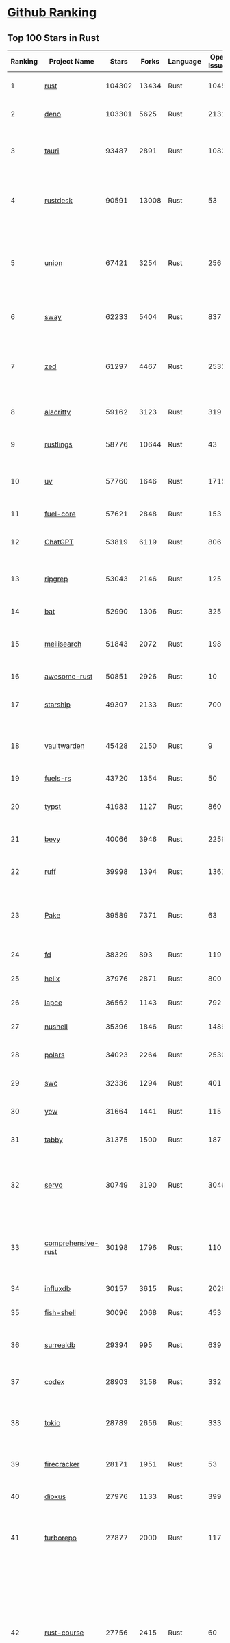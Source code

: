 [Github Ranking](../README.md)
==========

## Top 100 Stars in Rust

| Ranking | Project Name | Stars | Forks | Language | Open Issues | Description | Last Commit |
| ------- | ------------ | ----- | ----- | -------- | ----------- | ----------- | ----------- |
| 1 | [rust](https://github.com/rust-lang/rust) | 104302 | 13434 | Rust | 10457 | Empowering everyone to build reliable and efficient software. | 2025-06-14T03:30:46Z |
| 2 | [deno](https://github.com/denoland/deno) | 103301 | 5625 | Rust | 2131 | A modern runtime for JavaScript and TypeScript. | 2025-06-13T22:55:12Z |
| 3 | [tauri](https://github.com/tauri-apps/tauri) | 93487 | 2891 | Rust | 1082 | Build smaller, faster, and more secure desktop and mobile applications with a web frontend. | 2025-06-11T13:37:00Z |
| 4 | [rustdesk](https://github.com/rustdesk/rustdesk) | 90591 | 13008 | Rust | 53 | An open-source remote desktop application designed for self-hosting, as an alternative to TeamViewer. | 2025-06-13T06:34:27Z |
| 5 | [union](https://github.com/unionlabs/union) | 67421 | 3254 | Rust | 256 | The trust-minimized, zero-knowledge bridging protocol, designed for censorship resistance, extremely high security, and usage in decentralized finance. | 2025-06-13T23:45:06Z |
| 6 | [sway](https://github.com/FuelLabs/sway) | 62233 | 5404 | Rust | 837 | 🌴 Empowering everyone to build reliable and efficient smart contracts. | 2025-06-14T01:41:04Z |
| 7 | [zed](https://github.com/zed-industries/zed) | 61297 | 4467 | Rust | 2532 | Code at the speed of thought – Zed is a high-performance, multiplayer code editor from the creators of Atom and Tree-sitter. | 2025-06-14T00:08:39Z |
| 8 | [alacritty](https://github.com/alacritty/alacritty) | 59162 | 3123 | Rust | 319 | A cross-platform, OpenGL terminal emulator. | 2025-05-31T01:29:24Z |
| 9 | [rustlings](https://github.com/rust-lang/rustlings) | 58776 | 10644 | Rust | 43 | :crab: Small exercises to get you used to reading and writing Rust code! | 2025-06-03T08:32:01Z |
| 10 | [uv](https://github.com/astral-sh/uv) | 57760 | 1646 | Rust | 1715 | An extremely fast Python package and project manager, written in Rust. | 2025-06-13T22:16:49Z |
| 11 | [fuel-core](https://github.com/FuelLabs/fuel-core) | 57621 | 2848 | Rust | 153 | Rust full node implementation of the Fuel v2 protocol. | 2025-06-13T20:05:03Z |
| 12 | [ChatGPT](https://github.com/lencx/ChatGPT) | 53819 | 6119 | Rust | 806 | 🔮 ChatGPT Desktop Application (Mac, Windows and Linux) | 2024-08-29T17:58:11Z |
| 13 | [ripgrep](https://github.com/BurntSushi/ripgrep) | 53043 | 2146 | Rust | 125 | ripgrep recursively searches directories for a regex pattern while respecting your gitignore | 2025-05-30T12:30:52Z |
| 14 | [bat](https://github.com/sharkdp/bat) | 52990 | 1306 | Rust | 325 | A cat(1) clone with wings. | 2025-06-02T16:50:38Z |
| 15 | [meilisearch](https://github.com/meilisearch/meilisearch) | 51843 | 2072 | Rust | 198 | A lightning-fast search engine API bringing AI-powered hybrid search to your sites and applications. | 2025-06-12T19:09:18Z |
| 16 | [awesome-rust](https://github.com/rust-unofficial/awesome-rust) | 50851 | 2926 | Rust | 10 | A curated list of Rust code and resources. | 2025-06-11T13:43:00Z |
| 17 | [starship](https://github.com/starship/starship) | 49307 | 2133 | Rust | 700 | ☄🌌️  The minimal, blazing-fast, and infinitely customizable prompt for any shell! | 2025-06-14T02:40:28Z |
| 18 | [vaultwarden](https://github.com/dani-garcia/vaultwarden) | 45428 | 2150 | Rust | 9 | Unofficial Bitwarden compatible server written in Rust, formerly known as bitwarden_rs | 2025-06-02T19:47:12Z |
| 19 | [fuels-rs](https://github.com/FuelLabs/fuels-rs) | 43720 | 1354 | Rust | 50 | Fuel Network Rust SDK | 2025-06-12T10:36:14Z |
| 20 | [typst](https://github.com/typst/typst) | 41983 | 1127 | Rust | 860 | A new markup-based typesetting system that is powerful and easy to learn. | 2025-06-13T06:46:34Z |
| 21 | [bevy](https://github.com/bevyengine/bevy) | 40066 | 3946 | Rust | 2259 | A refreshingly simple data-driven game engine built in Rust | 2025-06-13T23:33:37Z |
| 22 | [ruff](https://github.com/astral-sh/ruff) | 39998 | 1394 | Rust | 1361 | An extremely fast Python linter and code formatter, written in Rust. | 2025-06-13T23:07:03Z |
| 23 | [Pake](https://github.com/tw93/Pake) | 39589 | 7371 | Rust | 63 | 🤱🏻 Turn any webpage into a desktop app with Rust.  🤱🏻 利用 Rust 轻松构建轻量级多端桌面应用 | 2025-03-25T12:35:16Z |
| 24 | [fd](https://github.com/sharkdp/fd) | 38329 | 893 | Rust | 119 | A simple, fast and user-friendly alternative to 'find' | 2025-06-08T21:08:34Z |
| 25 | [helix](https://github.com/helix-editor/helix) | 37976 | 2871 | Rust | 800 | A post-modern modal text editor. | 2025-06-13T16:09:33Z |
| 26 | [lapce](https://github.com/lapce/lapce) | 36562 | 1143 | Rust | 792 | Lightning-fast and Powerful Code Editor written in Rust | 2025-06-14T00:49:16Z |
| 27 | [nushell](https://github.com/nushell/nushell) | 35396 | 1846 | Rust | 1489 | A new type of shell | 2025-06-13T21:29:07Z |
| 28 | [polars](https://github.com/pola-rs/polars) | 34023 | 2264 | Rust | 2530 | Dataframes powered by a multithreaded, vectorized query engine, written in Rust | 2025-06-13T18:01:00Z |
| 29 | [swc](https://github.com/swc-project/swc) | 32336 | 1294 | Rust | 401 | Rust-based platform for the Web | 2025-06-14T03:15:33Z |
| 30 | [yew](https://github.com/yewstack/yew) | 31664 | 1441 | Rust | 115 | Rust / Wasm framework for creating reliable and efficient web applications | 2025-06-01T03:26:00Z |
| 31 | [tabby](https://github.com/TabbyML/tabby) | 31375 | 1500 | Rust | 187 | Self-hosted AI coding assistant | 2025-06-11T11:40:51Z |
| 32 | [servo](https://github.com/servo/servo) | 30749 | 3190 | Rust | 3046 | Servo aims to empower developers with a lightweight, high-performance alternative for embedding web technologies in applications. | 2025-06-14T03:48:44Z |
| 33 | [comprehensive-rust](https://github.com/google/comprehensive-rust) | 30198 | 1796 | Rust | 110 | This is the Rust course used by the Android team at Google. It provides you the material to quickly teach Rust. | 2025-06-12T10:27:24Z |
| 34 | [influxdb](https://github.com/influxdata/influxdb) | 30157 | 3615 | Rust | 2029 | Scalable datastore for metrics, events, and real-time analytics | 2025-06-14T02:06:29Z |
| 35 | [fish-shell](https://github.com/fish-shell/fish-shell) | 30096 | 2068 | Rust | 453 | The user-friendly command line shell. | 2025-06-13T13:11:51Z |
| 36 | [surrealdb](https://github.com/surrealdb/surrealdb) | 29394 | 995 | Rust | 639 | A scalable, distributed, collaborative, document-graph database, for the realtime web | 2025-06-14T00:57:16Z |
| 37 | [codex](https://github.com/openai/codex) | 28903 | 3158 | Rust | 332 | Lightweight coding agent that runs in your terminal | 2025-06-13T04:26:54Z |
| 38 | [tokio](https://github.com/tokio-rs/tokio) | 28789 | 2656 | Rust | 333 | A runtime for writing reliable asynchronous applications with Rust. Provides I/O, networking, scheduling, timers, ... | 2025-06-13T16:10:18Z |
| 39 | [firecracker](https://github.com/firecracker-microvm/firecracker) | 28171 | 1951 | Rust | 53 | Secure and fast microVMs for serverless computing. | 2025-06-12T12:04:48Z |
| 40 | [dioxus](https://github.com/DioxusLabs/dioxus) | 27976 | 1133 | Rust | 399 | Fullstack app framework for web, desktop, mobile, and more. | 2025-06-09T18:08:28Z |
| 41 | [turborepo](https://github.com/vercel/turborepo) | 27877 | 2000 | Rust | 117 | Build system optimized for JavaScript and TypeScript, written in Rust | 2025-06-13T15:23:34Z |
| 42 | [rust-course](https://github.com/sunface/rust-course) | 27756 | 2415 | Rust | 60 | “连续八年成为全世界最受喜爱的语言，无 GC 也无需手动内存管理、极高的性能和安全性、过程/OO/函数式编程、优秀的包管理、JS 未来基石" — 工作之余的第二语言来试试 Rust 吧。本书拥有全面且深入的讲解、生动贴切的示例、德芙般丝滑的内容，这可能是目前最用心的 Rust 中文学习教程 / Book  | 2025-05-27T03:47:44Z |
| 43 | [linera-protocol](https://github.com/linera-io/linera-protocol) | 27415 | 1785 | Rust | 465 | Main repository for the Linera protocol | 2025-06-13T18:52:57Z |
| 44 | [zoxide](https://github.com/ajeetdsouza/zoxide) | 27098 | 634 | Rust | 101 | A smarter cd command. Supports all major shells. | 2025-05-30T23:23:54Z |
| 45 | [iced](https://github.com/iced-rs/iced) | 26781 | 1320 | Rust | 314 | A cross-platform GUI library for Rust, inspired by Elm | 2025-06-13T13:52:53Z |
| 46 | [delta](https://github.com/dandavison/delta) | 26426 | 418 | Rust | 267 | A syntax-highlighting pager for git, diff, grep, and blame output | 2025-05-02T15:41:04Z |
| 47 | [just](https://github.com/casey/just) | 25896 | 549 | Rust | 301 | 🤖 Just a command runner | 2025-06-13T21:48:45Z |
| 48 | [yazi](https://github.com/sxyazi/yazi) | 25767 | 552 | Rust | 41 | 💥 Blazing fast terminal file manager written in Rust, based on async I/O. | 2025-06-14T04:02:26Z |
| 49 | [hyperfine](https://github.com/sharkdp/hyperfine) | 25319 | 403 | Rust | 40 | A command-line benchmarking tool | 2025-05-01T02:03:20Z |
| 50 | [Rocket](https://github.com/rwf2/Rocket) | 25200 | 1599 | Rust | 49 | A web framework for Rust. | 2025-05-04T10:05:41Z |
| 51 | [egui](https://github.com/emilk/egui) | 25118 | 1757 | Rust | 790 | egui: an easy-to-use immediate mode GUI in Rust that runs on both web and native | 2025-06-13T14:36:18Z |
| 52 | [zellij](https://github.com/zellij-org/zellij) | 24555 | 753 | Rust | 1132 | A terminal workspace with batteries included | 2025-06-13T14:16:16Z |
| 53 | [sniffnet](https://github.com/GyulyVGC/sniffnet) | 24420 | 762 | Rust | 34 | Comfortably monitor your Internet traffic 🕵️‍♂️ | 2025-06-11T03:11:58Z |
| 54 | [pingora](https://github.com/cloudflare/pingora) | 24398 | 1408 | Rust | 134 | A library for building fast, reliable and evolvable network services. | 2025-06-13T19:09:44Z |
| 55 | [atuin](https://github.com/atuinsh/atuin) | 24341 | 660 | Rust | 331 | ✨ Magical shell history | 2025-06-11T18:12:20Z |
| 56 | [qdrant](https://github.com/qdrant/qdrant) | 24137 | 1654 | Rust | 328 | Qdrant - High-performance, massive-scale Vector Database and Vector Search Engine for the next generation of AI. Also available in the cloud https://cloud.qdrant.io/ | 2025-06-13T21:24:03Z |
| 57 | [Rust](https://github.com/TheAlgorithms/Rust) | 24098 | 2399 | Rust | 2 |  All Algorithms implemented in Rust  | 2025-06-10T20:50:13Z |
| 58 | [czkawka](https://github.com/qarmin/czkawka) | 23981 | 749 | Rust | 465 | Multi functional app to find duplicates, empty folders, similar images etc. | 2025-05-10T10:51:17Z |
| 59 | [exa](https://github.com/ogham/exa) | 23966 | 662 | Rust | 199 | A modern replacement for ‘ls’. | 2024-09-24T15:18:09Z |
| 60 | [tools](https://github.com/rome/tools) | 23628 | 658 | Rust | 86 | Unified developer tools for JavaScript, TypeScript, and the web | 2023-09-04T08:42:49Z |
| 61 | [actix-web](https://github.com/actix/actix-web) | 23072 | 1744 | Rust | 185 | Actix Web is a powerful, pragmatic, and extremely fast web framework for Rust. | 2025-06-09T01:00:00Z |
| 62 | [difftastic](https://github.com/Wilfred/difftastic) | 22380 | 378 | Rust | 208 | a structural diff that understands syntax 🟥🟩 | 2025-06-13T00:01:07Z |
| 63 | [axum](https://github.com/tokio-rs/axum) | 21936 | 1189 | Rust | 49 | Ergonomic and modular web framework built with Tokio, Tower, and Hyper | 2025-06-08T09:35:54Z |
| 64 | [anki](https://github.com/ankitects/anki) | 21903 | 2363 | Rust | 206 | Anki's shared backend and web components, and the Qt frontend | 2025-06-13T08:44:24Z |
| 65 | [fnm](https://github.com/Schniz/fnm) | 21144 | 552 | Rust | 275 | 🚀 Fast and simple Node.js version manager, built in Rust | 2025-06-10T09:36:10Z |
| 66 | [tree-sitter](https://github.com/tree-sitter/tree-sitter) | 20960 | 1869 | Rust | 163 | An incremental parsing system for programming tools | 2025-06-13T18:11:44Z |
| 67 | [sonic](https://github.com/valeriansaliou/sonic) | 20781 | 598 | Rust | 64 | 🦔 Fast, lightweight & schema-less search backend. An alternative to Elasticsearch that runs on a few MBs of RAM. | 2025-01-06T21:19:17Z |
| 68 | [hyperswitch](https://github.com/juspay/hyperswitch) | 20742 | 3406 | Rust | 634 | An open source payments switch written in Rust to make payments fast, reliable and affordable | 2025-06-14T02:43:31Z |
| 69 | [coreutils](https://github.com/uutils/coreutils) | 20734 | 1496 | Rust | 357 | Cross-platform Rust rewrite of the GNU coreutils | 2025-06-13T19:29:34Z |
| 70 | [wezterm](https://github.com/wezterm/wezterm) | 20689 | 933 | Rust | 1201 | A GPU-accelerated cross-platform terminal emulator and multiplexer written by @wez and implemented in Rust | 2025-06-04T13:02:20Z |
| 71 | [chroma](https://github.com/chroma-core/chroma) | 20454 | 1644 | Rust | 250 | the AI-native open-source embedding database | 2025-06-14T01:48:21Z |
| 72 | [RustPython](https://github.com/RustPython/RustPython) | 20154 | 1317 | Rust | 319 | A Python Interpreter written in Rust | 2025-06-09T09:16:54Z |
| 73 | [xi-editor](https://github.com/xi-editor/xi-editor) | 19821 | 702 | Rust | 135 | A modern editor with a backend written in Rust. | 2024-03-19T00:11:37Z |
| 74 | [mdBook](https://github.com/rust-lang/mdBook) | 19802 | 1738 | Rust | 525 | Create book from markdown files. Like Gitbook but implemented in Rust | 2025-06-09T15:29:09Z |
| 75 | [wasmer](https://github.com/wasmerio/wasmer) | 19798 | 889 | Rust | 234 | 🚀 Fast, secure, lightweight containers based on WebAssembly | 2025-06-13T12:51:51Z |
| 76 | [gitui](https://github.com/gitui-org/gitui) | 19730 | 621 | Rust | 187 | Blazing 💥 fast terminal-ui for git written in rust 🦀 | 2025-06-09T03:20:21Z |
| 77 | [vector](https://github.com/vectordotdev/vector) | 19715 | 1767 | Rust | 1930 | A high-performance observability data pipeline. | 2025-06-13T22:47:32Z |
| 78 | [gleam](https://github.com/gleam-lang/gleam) | 19420 | 827 | Rust | 155 | ⭐️ A friendly language for building type-safe, scalable systems! | 2025-06-13T11:28:27Z |
| 79 | [slint](https://github.com/slint-ui/slint) | 19414 | 688 | Rust | 699 | Slint is an open-source declarative GUI toolkit to build native user interfaces for Rust, C++, JavaScript, or Python apps. | 2025-06-13T19:07:27Z |
| 80 | [biome](https://github.com/biomejs/biome) | 19300 | 599 | Rust | 185 | A toolchain for web projects, aimed to provide functionalities to maintain them. Biome offers formatter and linter, usable via CLI and LSP. | 2025-06-13T18:06:27Z |
| 81 | [Bend](https://github.com/HigherOrderCO/Bend) | 18798 | 462 | Rust | 93 | A massively parallel, high-level programming language | 2025-06-03T17:36:56Z |
| 82 | [neon](https://github.com/neondatabase/neon) | 18686 | 683 | Rust | 642 | Neon: Serverless Postgres. We separated storage and compute to offer autoscaling, code-like database branching, and scale to zero. | 2025-06-13T22:43:23Z |
| 83 | [relay](https://github.com/facebook/relay) | 18639 | 1856 | Rust | 591 | Relay is a JavaScript framework for building data-driven React applications. | 2025-06-14T02:32:24Z |
| 84 | [cube](https://github.com/cube-js/cube) | 18609 | 1843 | Rust | 632 | 📊 Cube’s universal semantic layer platform is the next evolution of OLAP technology for AI, BI, spreadsheets, and embedded analytics | 2025-06-14T01:15:11Z |
| 85 | [leptos](https://github.com/leptos-rs/leptos) | 18593 | 769 | Rust | 86 | Build fast web applications with Rust. | 2025-06-14T02:49:52Z |
| 86 | [spotify-tui](https://github.com/Rigellute/spotify-tui) | 18238 | 544 | Rust | 272 | Spotify for the terminal written in Rust 🚀 | 2024-04-04T15:03:12Z |
| 87 | [candle](https://github.com/huggingface/candle) | 17390 | 1121 | Rust | 422 | Minimalist ML framework for Rust | 2025-06-07T14:02:58Z |
| 88 | [universal-android-debloater](https://github.com/0x192/universal-android-debloater) | 17102 | 886 | Rust | 458 | Cross-platform GUI written in Rust using ADB to debloat non-rooted android devices. Improve your privacy, the security and battery life of your device. | 2024-08-02T16:16:12Z |
| 89 | [SpacetimeDB](https://github.com/clockworklabs/SpacetimeDB) | 16782 | 570 | Rust | 379 | Multiplayer at the speed of light | 2025-06-14T01:16:00Z |
| 90 | [ruffle](https://github.com/ruffle-rs/ruffle) | 16758 | 889 | Rust | 5713 | A Flash Player emulator written in Rust | 2025-06-13T21:07:26Z |
| 91 | [diem](https://github.com/diem/diem) | 16698 | 2581 | Rust | 357 | Diem’s mission is to build a trusted and innovative financial network that empowers people and businesses around the world. | 2025-05-13T05:57:59Z |
| 92 | [RustScan](https://github.com/bee-san/RustScan) | 16656 | 1126 | Rust | 27 | 🤖 The Modern Port Scanner 🤖 | 2025-06-10T09:31:23Z |
| 93 | [wasmtime](https://github.com/bytecodealliance/wasmtime) | 16504 | 1436 | Rust | 723 | A lightweight WebAssembly runtime that is fast, secure, and standards-compliant | 2025-06-14T01:58:40Z |
| 94 | [pyxel](https://github.com/kitao/pyxel) | 16392 | 885 | Rust | 11 | A retro game engine for Python | 2025-06-12T23:04:58Z |
| 95 | [book](https://github.com/rust-lang/book) | 16240 | 3664 | Rust | 171 | The Rust Programming Language | 2025-06-03T21:08:13Z |
| 96 | [jj](https://github.com/jj-vcs/jj) | 16064 | 541 | Rust | 485 | A Git-compatible VCS that is both simple and powerful | 2025-06-14T02:15:34Z |
| 97 | [mise](https://github.com/jdx/mise) | 16033 | 530 | Rust | 25 | dev tools, env vars, task runner | 2025-06-14T00:12:15Z |
| 98 | [tikv](https://github.com/tikv/tikv) | 15893 | 2191 | Rust | 1229 | Distributed transactional key-value database, originally created to complement TiDB | 2025-06-13T03:39:58Z |
| 99 | [navi](https://github.com/denisidoro/navi) | 15855 | 530 | Rust | 90 | An interactive cheatsheet tool for the command-line | 2025-06-10T09:11:21Z |
| 100 | [eza](https://github.com/eza-community/eza) | 15810 | 297 | Rust | 198 | A modern alternative to ls | 2025-06-13T23:37:32Z |

